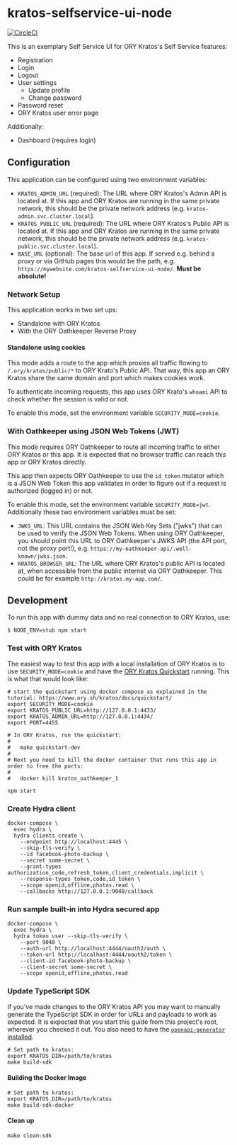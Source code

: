 # kratos-selfservice-ui-node

[![CircleCI](https://circleci.com/gh/ory/kratos-selfservice-ui-node.svg?style=badge)](https://circleci.com/gh/ory/kratos-selfservice-ui-node)

This is an exemplary Self Service UI for ORY Kratos's Self Service features:

- Registration
- Login
- Logout
- User settings
  - Update profile
  - Change password
- Password reset
- ORY Kratos user error page

Additionally:

- Dashboard (requires login)

## Configuration

This application can be configured using two environment variables:

- `KRATOS_ADMIN_URL` (required): The URL where ORY Kratos's Admin API is located at. If
  this app and ORY Kratos are running in the same private network, this should
  be the private network address (e.g. `kratos-admin.svc.cluster.local`).
- `KRATOS_PUBLIC_URL` (required): The URL where ORY Kratos's Public API is located at. If
  this app and ORY Kratos are running in the same private network, this should
  be the private network address (e.g. `kratos-public.svc.cluster.local`).
- `BASE_URL` (optional): The base url of this app. If served e.g. behind a proxy or via
  GitHub pages this would be the path, e.g. `https://mywebsite.com/kratos-selfservice-ui-node/`.
  **Must be absolute!**

### Network Setup

This application works in two set ups:

- Standalone with ORY Kratos
- With the ORY Oathkeeper Reverse Proxy

#### Standalone using cookies

This mode adds a route to the app which proxies all traffic flowing to `/.ory/kratos/public/*`
to ORY Krato's Public API. That way, this app an ORY Kratos share the same domain
and port which makes cookies work.

To authenticate incoming requests, this app uses ORY Krato's `whoami` API to check
whether the session is valid or not.

To enable this mode, set the environment variable `SECURITY_MODE=cookie`.

### With Oathkeeper using JSON Web Tokens (JWT)

This mode requires ORY Oathkeeper to route all incoming traffic to either ORY Kratos
or this app. It is expected that no browser traffic can reach this app or ORY Kratos
directly.

This app then expects ORY Oathkeeper to use the `id_token` mutator which is a
JSON Web Token this app validates in order to figure out if a request is authorized (logged in)
or not.

To enable this mode, set the environment variable `SECURITY_MODE=jwt`. Additionally
these two environment variables must be set:

- `JWKS_URL`: This URL contains the JSON Web Key Sets ("jwks") that can be
used to verify the JSON Web Tokens. When using ORY Oathkeeper, you should
point this URL to ORY Oathkeeper's JWKS API (the API port, not the proxy port!),
e.g. `https://my-oathkeeper-api/.well-known/jwks.json`.
- `KRATOS_BROWSER_URL`: The URL where ORY Kratos's public API is located at,
  when accessible from the public internet via ORY Oathkeeper. This could be for example
  `http://kratos.my-app.com/`.

## Development

To run this app with dummy data and no real connection to ORY Kratos, use:

```shell script
$ NODE_ENV=stub npm start
```

### Test with ORY Kratos

The easiest way to test this app with a local installation of ORY Kratos is to
use `SECURITY_MODE=cookie` and have the [ORY Kratos Quickstart](https://www.ory.sh/kratos/docs/quickstart/)
running. This is what that would look like:

```shell script
# start the quickstart using docker compose as explained in the tutorial: https://www.ory.sh/kratos/docs/quickstart/
export SECURITY_MODE=cookie
export KRATOS_PUBLIC_URL=http://127.0.0.1:4433/
export KRATOS_ADMIN_URL=http://127.0.0.1:4434/
export PORT=4455

# In ORY Kratos, run the quickstart:
#
#   make quickstart-dev
# 
# Next you need to kill the docker container that runs this app in order to free the ports:
#
#   docker kill kratos_oathkeeper_1

npm start
```


### Create Hydra client

```
docker-compose \
  exec hydra \
  hydra clients create \
    --endpoint http://localhost:4445 \
    --skip-tls-verify \
    --id facebook-photo-backup \
    --secret some-secret \
    --grant-types authorization_code,refresh_token,client_credentials,implicit \
    --response-types token,code,id_token \
    --scope openid,offline,photos.read \
    --callbacks http://127.0.0.1:9040/callback
```


### Run sample built-in into Hydra secured app

```
docker-compose \
  exec hydra \
  hydra token user --skip-tls-verify \
    --port 9040 \
    --auth-url http://localhost:4444/oauth2/auth \
    --token-url http://localhost:4444/oauth2/token \
    --client-id facebook-photo-backup \
    --client-secret some-secret \
    --scope openid,offline,photos.read
```

### Update TypeScript SDK

If you've made changes to the ORY Kratos API you may want to manually generate
the TypeScript SDK in order for URLs and payloads to work as expected. It is
expected that you start this guide from this project's root, wherever you
checked it out. You also need to have the
[`openapi-generator` installed](https://openapi-generator.tech/docs/installation).

```shell script
# Set path to kratos:
export KRATOS_DIR=/path/to/kratos
make build-sdk
```

#### Building the Docker Image

```shell script
# Set path to kratos:
export KRATOS_DIR=/path/to/kratos
make build-sdk-docker
```

#### Clean up

```shell script
make clean-sdk
```
